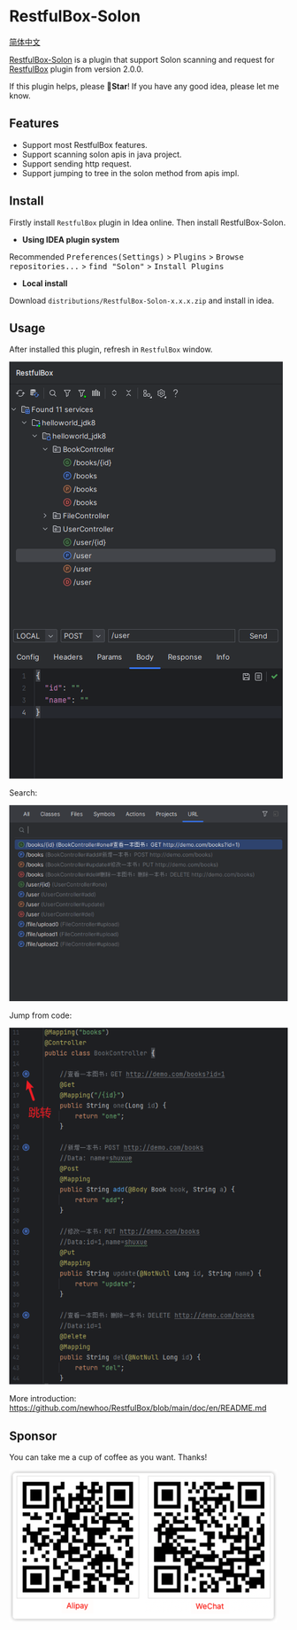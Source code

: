# RestfulBox-Solon

[简体中文](./README.zh_CN.md)

[RestfulBox-Solon](https://plugins.jetbrains.com/plugin/21848-solon) is a plugin that support Solon scanning and request for [RestfulBox](https://plugins.jetbrains.com/plugin/14723-restfulbox) plugin from version 2.0.0.


If this plugin helps, please **🌟Star**! If you have any good idea, please let me know.

## Features
- Support most RestfulBox features.
- Support scanning solon apis in java project.
- Support sending http request.
- Support jumping to tree in the solon method from apis impl.

## Install

Firstly install `RestfulBox` plugin in Idea online. Then install RestfulBox-Solon.

- **Using IDEA plugin system**

Recommended <kbd>Preferences(Settings)</kbd> > <kbd>Plugins</kbd> > <kbd>Browse repositories...</kbd> > <kbd>find "Solon"</kbd> > <kbd>Install Plugins</kbd>

- **Local install**

Download `distributions/RestfulBox-Solon-x.x.x.zip` and install in idea.


## Usage
After installed this plugin, refresh in `RestfulBox` window.

![plugin](./.images/plugin.png)

Search:

![plugin](./.images/search.png)

Jump from code:

![plugin](./.images/jump.png)

More introduction:
https://github.com/newhoo/RestfulBox/blob/main/doc/en/README.md


## Sponsor
You can take me a cup of coffee as you want. Thanks!

![pay](.images/pay.png)